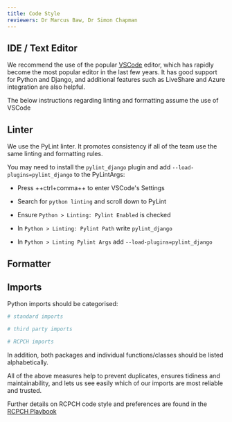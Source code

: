 ```yaml
---
title: Code Style
reviewers: Dr Marcus Baw, Dr Simon Chapman
---
```


## IDE / Text Editor

We recommend the use of the popular [VSCode](https://code.visualstudio.com/) editor, which has rapidly become the most popular editor in the last few years. It has good support for Python and Django, and additional features such as LiveShare and Azure integration are also helpful.

The below instructions regarding linting and formatting assume the use of VSCode

## Linter

We use the PyLint linter. It promotes consistency if all of the team use the same linting and formatting rules.

You may need to install the `pylint_django` plugin and add `--load-plugins=pylint_django` to the PyLintArgs:

- Press ++ctrl+comma++ to enter VSCode's Settings

- Search for `python linting` and scroll down to PyLint
- Ensure `Python > Linting: Pylint Enabled` is checked

- In `Python > Linting: Pylint Path` write `pylint_django`

- In `Python > Linting Pylint Args` add `--load-plugins=pylint_django`

## Formatter

## Imports

Python imports should be categorised:

```python
# standard imports

# third party imports

# RCPCH imports
```

In addition, both packages and individual functions/classes should be listed alphabetically.

All of the above measures help to prevent duplicates, ensures tidiness and maintainability, and lets us see easily which of our imports are most reliable and trusted.

Further details on RCPCH code style and preferences are found in the [RCPCH Playbook](https://playbook.rcpch.tech/)
